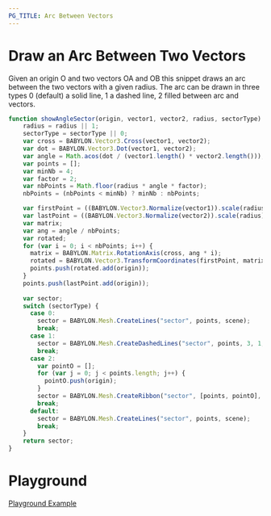 ```yaml
---
PG_TITLE: Arc Between Vectors
---
```


# Draw an Arc Between Two Vectors
Given an origin O and two vectors OA and OB this snippet draws an arc between the two vectors with a given radius. The arc can be drawn in three types 0 (default) a solid line, 1 a dashed line, 2 filled between arc and vectors.

```javascript
function showAngleSector(origin, vector1, vector2, radius, sectorType) {
    radius = radius || 1;
    sectorType = sectorType || 0;
    var cross = BABYLON.Vector3.Cross(vector1, vector2);
    var dot = BABYLON.Vector3.Dot(vector1, vector2);
    var angle = Math.acos(dot / (vector1.length() * vector2.length()));
    var points = [];
    var minNb = 4;
    var factor = 2;
    var nbPoints = Math.floor(radius * angle * factor);
    nbPoints = (nbPoints < minNb) ? minNb : nbPoints;

    var firstPoint = ((BABYLON.Vector3.Normalize(vector1)).scale(radius));
    var lastPoint = ((BABYLON.Vector3.Normalize(vector2)).scale(radius));
    var matrix;
    var ang = angle / nbPoints;
    var rotated;
    for (var i = 0; i < nbPoints; i++) {
      matrix = BABYLON.Matrix.RotationAxis(cross, ang * i);
      rotated = BABYLON.Vector3.TransformCoordinates(firstPoint, matrix);
      points.push(rotated.add(origin));
    }
    points.push(lastPoint.add(origin));
  
    var sector;
    switch (sectorType) {
      case 0:
        sector = BABYLON.Mesh.CreateLines("sector", points, scene);
        break;
      case 1:
        sector = BABYLON.Mesh.CreateDashedLines("sector", points, 3, 1, nbPoints , scene);
        break;
      case 2:
        var pointO = [];
        for (var j = 0; j < points.length; j++) {
          pointO.push(origin);
        }
        sector = BABYLON.Mesh.CreateRibbon("sector", [points, pointO], null, null, 0, scene);
        break;
      default:
        sector = BABYLON.Mesh.CreateLines("sector", points, scene);
        break;
    }
    return sector;
}
```
# Playground

[Playground Example ](http://www.babylonjs-playground.com/#FUK3S#8)